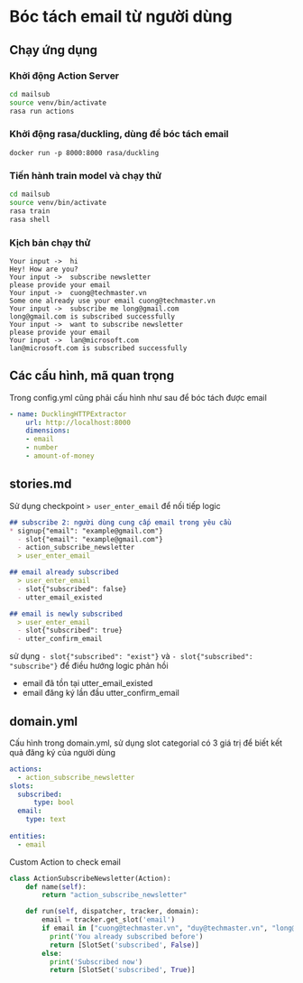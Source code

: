 # Bóc tách email từ người dùng

## Chạy ứng dụng

### Khởi động Action Server
```bash
cd mailsub
source venv/bin/activate
rasa run actions
```

### Khởi động rasa/duckling, dùng để bóc tách email
```
docker run -p 8000:8000 rasa/duckling
```
### Tiến hành train model và chạy thử
```bash
cd mailsub
source venv/bin/activate
rasa train
rasa shell
```

### Kịch bản chạy thử
```
Your input ->  hi
Hey! How are you?
Your input ->  subscribe newsletter
please provide your email
Your input ->  cuong@techmaster.vn
Some one already use your email cuong@techmaster.vn
Your input ->  subscribe me long@gmail.com
long@gmail.com is subscribed successfully
Your input ->  want to subscribe newsletter
please provide your email
Your input ->  lan@microsoft.com
lan@microsoft.com is subscribed successfully
```

## Các cấu hình, mã quan trọng

Trong config.yml cũng phải cấu hình như sau để bóc tách được email
```yaml
- name: DucklingHTTPExtractor
    url: http://localhost:8000
    dimensions:
    - email
    - number
    - amount-of-money
```

## stories.md

Sử dụng checkpoint ```> user_enter_email``` để nối tiếp logic
```markdown
## subscribe 2: người dùng cung cấp email trong yêu cầu
* signup{"email": "example@gmail.com"}
  - slot{"email": "example@gmail.com"}
  - action_subscribe_newsletter
  > user_enter_email

## email already subscribed
  > user_enter_email
  - slot{"subscribed": false}
  - utter_email_existed

## email is newly subscribed
  > user_enter_email
  - slot{"subscribed": true}
  - utter_confirm_email
```

sử dụng ```- slot{"subscribed": "exist"}``` và  ```- slot{"subscribed": "subscribe"}``` để điều hướng logic phản hồi
- email đã tồn tại utter_email_existed
- email đăng ký lần đầu utter_confirm_email


## domain.yml

Cấu hình trong domain.yml, sử dụng slot categorial có 3 giá trị để biết kết quả đăng ký của người dùng
```yaml
actions:
  - action_subscribe_newsletter
slots:
  subscribed:
      type: bool     
  email:
    type: text
    
entities:
  - email
```

Custom Action to check email
```python
class ActionSubscribeNewsletter(Action):
    def name(self):
        return "action_subscribe_newsletter"

    def run(self, dispatcher, tracker, domain):
        email = tracker.get_slot('email')
        if email in ["cuong@techmaster.vn", "duy@techmaster.vn", "long@yahoo.com"]:          
          print('You already subscribed before')
          return [SlotSet('subscribed', False)]
        else:
          print('Subscribed now')
          return [SlotSet('subscribed', True)]
```